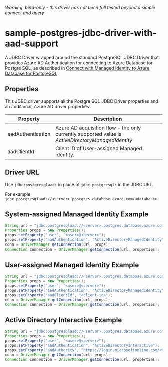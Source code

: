 *Warning: beta-only - this driver has not been full tested beyond a simple connect and query*

# sample-postgres-jdbc-driver-with-aad-support

A JDBC Driver wrapped around the standard PostgreSQL JDBC Driver that provides Azure AD Authentication for connecting to Azure Database for Postgre SQL, as described in [Connect with Managed Identity to Azure Database for PostgreSQL](https://docs.microsoft.com/en-us/azure/postgresql/howto-connect-with-managed-identity).

## Properties

This JDBC driver supports all the Postgre SQL JDBC Driver properties and an additional, Azure AD driver properties.

|Property               |Description                                                                                        |
|-----------------------|---------------------------------------------------------------------------------------------------|
|aadAuthentication      |Azure AD acquisition flow - the only currently supported value is _ActiveDirectoryManagedIdentity_ |
|aadClientId            |Client ID of User-assigned Managed Identity.                                                       |

## Driver URL

Use `jdbc:postgresqlaad:` in place of `jdbc:postgresql:` in the JDBC URL.

For example: `jdbc:postgresqlaad://<server>.postgres.database.azure.com/<database>`

## System-assigned Managed Identity Example

```java
String url = "jdbc:postgresqlaad://<server>.postgres.database.azure.com/<database>";
Properties props = new Properties();
props.setProperty("user", "<user>@<server>");
props.setProperty("aadAuthentication", "ActiveDirectoryManagedIdentity");
conn = DriverManager.getConnection(url, props);            
Connection connection = DriverManager.getConnection(url, properties);
```

## User-assigned Managed Identity Example

```java
String url = "jdbc:postgresqlaad://<server>.postgres.database.azure.com/<database>";
Properties props = new Properties();
props.setProperty("user", "<user>@<server>");
props.setProperty("aadAuthentication", "ActiveDirectoryManagedIdentity");
props.setProperty("aadClientId", "<client-id>");
conn = DriverManager.getConnection(url, props);            
Connection connection = DriverManager.getConnection(url, properties);
```

## Active Directory Interactive Example

```java
String url = "jdbc:postgresqlaad://<server>.postgres.database.azure.com/<database>";
Properties props = new Properties();
props.setProperty("user", "<user>@<server>");
props.setProperty("aadAuthentication", "ActiveDirectoryInteractive");
props.setProperty("aadAuthority", "https://login.microsoftonline.com/<tenant-id>/");
conn = DriverManager.getConnection(url, props);            
Connection connection = DriverManager.getConnection(url, properties);
```